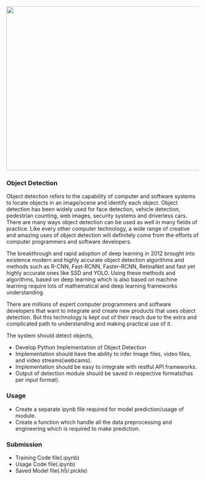 <img src="https://149695847.v2.pressablecdn.com/wp-content/uploads/2020/08/object-detection-illustration.png" width=1500 height=430>

### Object Detection

Object detection refers to the capability of computer and software systems to locate objects in an image/scene and identify each object. Object detection has been widely used for face detection, vehicle detection, pedestrian counting, web images, security systems and driverless cars. There are many ways object detection can be used as well in many fields of practice. Like every other computer technology, a wide range of creative and amazing uses of object detection will definitely come from the efforts of computer programmers and software developers.

The breakthrough and rapid adoption of deep learning in 2012 brought into existence modern and highly accurate object detection algorithms and methods such as R-CNN, Fast-RCNN, Faster-RCNN, RetinaNet and fast yet highly accurate ones like SSD and YOLO. Using these methods and algorithms, based on deep learning which is also based on machine learning require lots of mathematical and deep learning frameworks understanding. 

There are millions of expert computer programmers and software developers that want to integrate and create new products that uses object detection. But this technology is kept out of their reach due to the extra and complicated path to understanding and making practical use of it.

The system should detect objects,

* Develop Python Implementation of Object Detection
* Implementation should have the ability to infer Image files, video files, and video streams(webcams).
* Implementation should be easy to integrate with restful API frameworks.
* Output of detection module should be saved in respective formats(has per input format).


### Usage

* Create a separate ipynb file required for model prediction/usage of module.
* Create a function which handle all the data preprocessing and engineering which is required to make prediction.

### Submission

* Training Code file(.ipynb)
* Usage Code file(.ipynb)
* Saved Model file(.h5/.pickle)